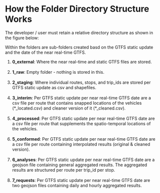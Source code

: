 # How the Folder Directory Structure Works

The developer / user must retain a relative directory structure as shown in the figure below: 


Within the folders are sub-folders created basd on the GTFS static update and the date of the near real-time GTFS. 



<ol> 
  <li><strong>0_external</strong>: Where the near real-time and static GTFS files are stored. </li> 
  <br>
  <li><strong>1_raw</strong>: Empty folder - nothing is stored in this.</li>  
  <br>
  <li><strong>2_staging</strong>: Where individual routes, stops, and trip_ids are stored per GTFS static update as csv and shapefiles. </li> 
  <br>
  <li><strong>3_interim</strong>: Per GTFS static update per near real-time GTFS date are a csv file per route that contains snapped locations of the vehicles (*_located.csv) and cleaner version of it (*_cleaned.csv).</li> 
  <br>
  <li><strong>4_processed</strong>: Per GTFS static update per near real-time GTFS date are a csv file per route that supplements the spatio-temporal locations of the vehicles.</li>
  <br>
  <li><strong>5_conformed</strong>: Per GTFS static update per near real-time GTFS date are a csv file per route containing interpolated results (original & cleaned version). </li>
  <br>
  <li><strong>6_analyses</strong>: Per GTFS static update per near real-time GTFS date are a geojson file containing general aggregated results. The aggregated results are structured per route per trip_id per stop.</li>
  <br>
  <li><strong>7_requests</strong>: Per GTFS static update per near real-time GTFS date are two geojson files containing daily and hourly aggregated results.</li>
 </ol>
